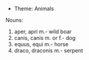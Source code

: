   - Theme: Animals

Nouns:

1. aper, apri m.- wild boar
1. canis, canis m. or f.- dog
1. equus, equi m.- horse
1. draco, draconis m.- serpent
